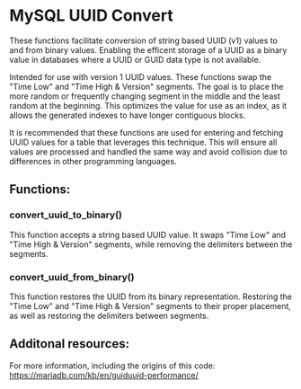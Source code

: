 # MySQL UUID Convert
These functions facilitate conversion of string based UUID (v1) values to and from binary values. Enabling the efficent storage of a UUID as a binary value in databases where a UUID or GUID data type is not available.

Intended for use with version 1 UUID values. These functions swap the "Time Low" and "Time High & Version" segments. The goal is to place the more random or frequently changing segment in the middle and the least random at the beginning. This optimizes the value for use as an index, as it allows the generated indexes to have longer contiguous blocks.

It is recommended that these functions are used for entering and fetching UUID values for a table that leverages this technique. This will ensure all values are processed and handled the same way and avoid collision due to differences in other programming languages.

## Functions:
### convert_uuid_to_binary()
This function accepts a string based UUID value. It swaps "Time Low" and "Time High & Version" segments, while removing the delimiters between the segments.

### convert_uuid_from_binary()
This function restores the UUID from its binary representation. Restoring the "Time Low" and "Time High & Version" segments to their proper placement, as well as restoring the delimiters between segments.

## Additonal resources:
For more information, including the origins of this code:
https://mariadb.com/kb/en/guiduuid-performance/
